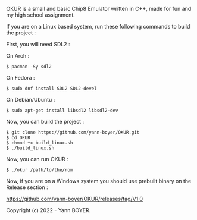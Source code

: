 OKUR is a small and basic Chip8 Emulator written in C++, made for fun and my high school
assignment.



If you are on a Linux based system, run these following commands to build the project :



First, you will need SDL2 :



On Arch :


```
$ pacman -Sy sdl2
```


On Fedora :


```
$ sudo dnf install SDL2 SDL2-devel
```


On Debian/Ubuntu :


```
$ sudo apt-get install libsdl2 libsdl2-dev
```


Now, you can build the project :


```
$ git clone https://github.com/yann-boyer/OKUR.git
$ cd OKUR
$ chmod +x build_linux.sh
$ ./build_linux.sh
```


Now, you can run OKUR :


```
$ ./okur /path/to/the/rom
```


Now, if you are on a Windows system you should use prebuilt binary on the Release section :



https://github.com/yann-boyer/OKUR/releases/tag/V1.0



Copyright (c) 2022 - Yann BOYER.
